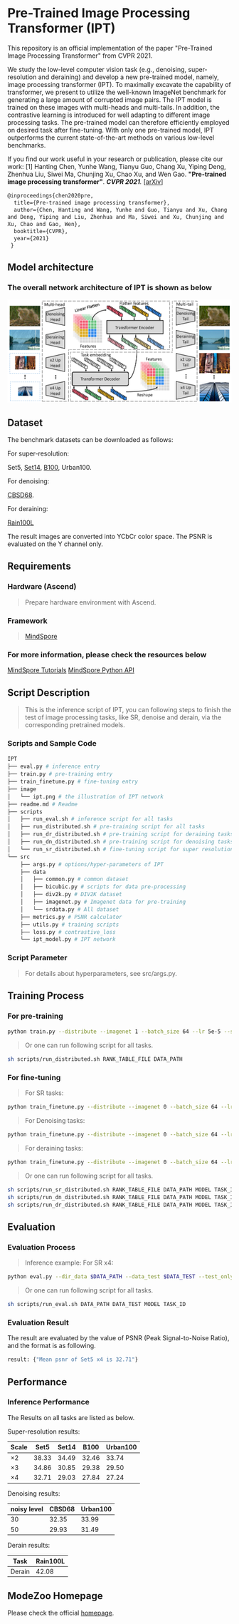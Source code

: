 <TOC>

# Pre-Trained Image Processing Transformer (IPT)

This repository is an official implementation of the paper "Pre-Trained Image Processing Transformer" from CVPR 2021.

We study the low-level computer vision task (e.g., denoising, super-resolution and deraining) and develop a new pre-trained model, namely, image processing transformer (IPT). To maximally excavate the capability of transformer, we present to utilize the well-known ImageNet benchmark for generating a large amount of corrupted image pairs. The IPT model is trained on these images with multi-heads and multi-tails. In addition, the contrastive learning is introduced for well adapting to different image processing tasks. The pre-trained model can therefore efficiently employed on desired task after fine-tuning. With only one pre-trained model, IPT outperforms the current state-of-the-art methods on various low-level benchmarks.

If you find our work useful in your research or publication, please cite our work:
[1] Hanting Chen, Yunhe Wang, Tianyu Guo, Chang Xu, Yiping Deng, Zhenhua Liu, Siwei Ma, Chunjing Xu, Chao Xu, and Wen Gao. **"Pre-trained image processing transformer"**. <i>**CVPR 2021**.</i> [[arXiv](https://arxiv.org/abs/2012.00364)]

    @inproceedings{chen2020pre,
      title={Pre-trained image processing transformer},
      author={Chen, Hanting and Wang, Yunhe and Guo, Tianyu and Xu, Chang and Deng, Yiping and Liu, Zhenhua and Ma, Siwei and Xu, Chunjing and Xu, Chao and Gao, Wen},
      booktitle={CVPR},
      year={2021}
     }

## Model architecture

### The overall network architecture of IPT is shown as below

![architecture](./image/ipt.png)

## Dataset

The benchmark datasets can be downloaded as follows:

For super-resolution:

 Set5,
[Set14](https://sites.google.com/site/romanzeyde/research-interests),
[B100](https://www2.eecs.berkeley.edu/Research/Projects/CS/vision/bsds/),
Urban100.

For denoising:

[CBSD68](https://www2.eecs.berkeley.edu/Research/Projects/CS/vision/bsds/).

For deraining:

[Rain100L](https://www.icst.pku.edu.cn/struct/Projects/joint_rain_removal.html)

The result images are converted into YCbCr color space. The PSNR is evaluated on the Y channel only.

## Requirements

### Hardware (Ascend)

> Prepare hardware environment with Ascend.

### Framework

> [MindSpore](https://www.mindspore.cn/install/en)

### For more information, please check the resources below

[MindSpore Tutorials](https://www.mindspore.cn/tutorials/en/r1.3/index.html)
[MindSpore Python API](https://www.mindspore.cn/docs/api/en/r1.3/index.html)

## Script Description

> This is the inference script of IPT, you can following steps to finish the test of image processing tasks, like SR, denoise and derain, via the corresponding pretrained models.

### Scripts and Sample Code

```bash
IPT
├── eval.py # inference entry
├── train.py # pre-training entry
├── train_finetune.py # fine-tuning entry
├── image
│   └── ipt.png # the illustration of IPT network
├── readme.md # Readme
├── scripts
│   ├── run_eval.sh # inference script for all tasks
│   ├── run_distributed.sh # pre-training script for all tasks
│   ├── run_dr_distributed.sh # pre-training script for deraining tasks
│   ├── run_dn_distributed.sh # pre-training script for denoising tasks
│   └── run_sr_distributed.sh # fine-tuning script for super resolution tasks
└── src
    ├── args.py # options/hyper-parameters of IPT
    ├── data
    │   ├── common.py # common dataset
    │   ├── bicubic.py # scripts for data pre-processing
    │   ├── div2k.py # DIV2K dataset
    │   ├── imagenet.py # Imagenet data for pre-training
    │   └── srdata.py # All dataset
    ├── metrics.py # PSNR calculator
    ├── utils.py # training scripts
    ├── loss.py # contrastive_loss
    └── ipt_model.py # IPT network
```

### Script Parameter

> For details about hyperparameters, see src/args.py.

## Training Process

### For pre-training

```bash
python train.py --distribute --imagenet 1 --batch_size 64 --lr 5e-5 --scale 2+3+4+1+1+1 --alltask --react --model vtip --num_queries 6 --chop_new --num_layers 4 --data_train imagenet --dir_data $DATA_PATH --derain --save $SAVE_PATH
```

> Or one can run following script for all tasks.

```bash
sh scripts/run_distributed.sh RANK_TABLE_FILE DATA_PATH
```

### For fine-tuning

> For SR tasks:

```bash
python train_finetune.py --distribute --imagenet 0 --batch_size 64 --lr 2e-5 --scale 2+3+4+1+1+1 --model vtip --num_queries 6 --chop_new --num_layers 4 --task_id $TASK_ID --dir_data $DATA_PATH --pth_path $MODEL --epochs 50
```

> For Denoising tasks:

```bash
python train_finetune.py --distribute --imagenet 0 --batch_size 64 --lr 2e-5 --scale 2+3+4+1+1+1 --model vtip --num_queries 6 --chop_new --num_layers 4 --task_id $TASK_ID --dir_data $DATA_PATH --pth_path $MODEL --denoise --sigma $Noise --epochs 50
```

> For deraining tasks:

```bash
python train_finetune.py --distribute --imagenet 0 --batch_size 64 --lr 2e-5 --scale 2+3+4+1+1+1 --model vtip --num_queries 6 --chop_new --num_layers 4 --task_id $TASK_ID --dir_data $DATA_PATH --pth_path $MODEL --derain --epochs 50
```

> Or one can run following script for all tasks.

```bash
sh scripts/run_sr_distributed.sh RANK_TABLE_FILE DATA_PATH MODEL TASK_ID
sh scripts/run_dn_distributed.sh RANK_TABLE_FILE DATA_PATH MODEL TASK_ID
sh scripts/run_dr_distributed.sh RANK_TABLE_FILE DATA_PATH MODEL TASK_ID
```

## Evaluation

### Evaluation Process

> Inference example:
> For SR x4:

```bash
python eval.py --dir_data $DATA_PATH --data_test $DATA_TEST --test_only --ext img --pth_path $MODEL --task_id $TASK_ID --scale $SCALE
```

> Or one can run following script for all tasks.

```bash
sh scripts/run_eval.sh DATA_PATH DATA_TEST MODEL TASK_ID
```

### Evaluation Result

The result are evaluated by the value of PSNR (Peak Signal-to-Noise Ratio), and the format is as following.

```bash
result: {"Mean psnr of Set5 x4 is 32.71"}
```

## Performance

### Inference Performance

The Results on all tasks are listed as below.

Super-resolution results:

| Scale | Set5 | Set14 | B100 | Urban100 |
| ----- | ----- | ----- | ----- | ----- |
| ×2    | 38.33 | 34.49 | 32.46 | 33.74 |
| ×3    | 34.86 | 30.85 | 29.38 | 29.50 |
| ×4    | 32.71 | 29.03 | 27.84 | 27.24 |

Denoising results:

| noisy level | CBSD68 | Urban100 |
| ----- | ----- | ----- |
| 30    | 32.35 | 33.99 |
| 50    | 29.93 | 31.49 |

Derain results:

| Task | Rain100L |
| ----- | ----- |
| Derain   | 42.08 |

## ModeZoo Homepage

Please check the official [homepage](https://gitee.com/mindspore/mindspore/tree/master/model_zoo).
